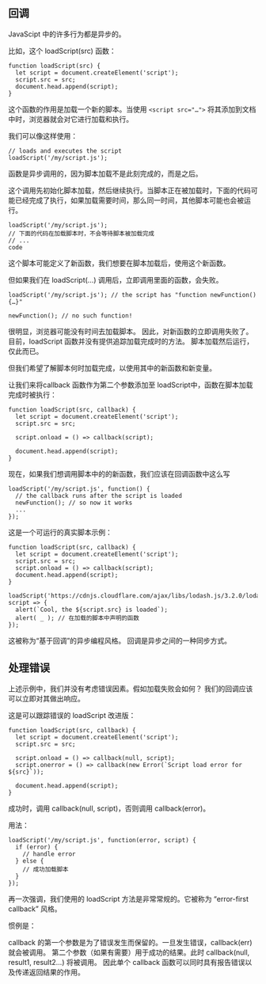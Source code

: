 ## 回调
JavaScipt 中的许多行为都是异步的。

比如，这个 loadScript(src) 函数：

```
function loadScript(src) {
  let script = document.createElement('script');
  script.src = src;
  document.head.append(script);
}
```

这个函数的作用是加载一个新的脚本。当使用 `<script src="…">` 将其添加到文档中时，浏览器就会对它进行加载和执行。

我们可以像这样使用：
```
// loads and executes the script
loadScript('/my/script.js');
```

函数是异步调用的，因为脚本加载不是此刻完成的，而是之后。

这个调用先初始化脚本加载，然后继续执行。当脚本正在被加载时，下面的代码可能已经完成了执行，如果加载需要时间，那么同一时间，其他脚本可能也会被运行。
```
loadScript('/my/script.js');
// 下面的代码在加载脚本时，不会等待脚本被加载完成
// ...
code
```
这个脚本可能定义了新函数，我们想要在脚本加载后，使用这个新函数。



但如果我们在 loadScript(…) 调用后，立即调用里面的函数，会失败。

```
loadScript('/my/script.js'); // the script has "function newFunction() {…}"

newFunction(); // no such function!
```

很明显，浏览器可能没有时间去加载脚本。
因此，对新函数的立即调用失败了。
目前，loadScript 函数并没有提供追踪加载完成时的方法。
脚本加载然后运行，仅此而已。

但我们希望了解脚本何时加载完成，以使用其中的新函数和新变量。

让我们来将callback 函数作为第二个参数添加至 loadScript中，函数在脚本加载完成时被执行：

```
function loadScript(src, callback) {
  let script = document.createElement('script');
  script.src = src;

  script.onload = () => callback(script);

  document.head.append(script);
}
```

现在，如果我们想调用脚本中的的新函数，我们应该在回调函数中这么写

```
loadScript('/my/script.js', function() {
  // the callback runs after the script is loaded
  newFunction(); // so now it works
  ...
});
```

这是一个可运行的真实脚本示例：

```
function loadScript(src, callback) {
  let script = document.createElement('script');
  script.src = src;
  script.onload = () => callback(script);
  document.head.append(script);
}

loadScript('https://cdnjs.cloudflare.com/ajax/libs/lodash.js/3.2.0/lodash.js', script => {
  alert(`Cool, the ${script.src} is loaded`);
  alert( _ ); // 在加载的脚本中声明的函数
});
```

这被称为“基于回调”的异步编程风格。
回调是异步之间的一种同步方式。

## 处理错误

上述示例中，我们并没有考虑错误因素。假如加载失败会如何？
我们的回调应该可以立即对其做出响应。

这是可以跟踪错误的 loadScript 改进版：
```
function loadScript(src, callback) {
  let script = document.createElement('script');
  script.src = src;

  script.onload = () => callback(null, script);
  script.onerror = () => callback(new Error(`Script load error for ${src}`));

  document.head.append(script);
}
```

成功时，调用 callback(null, script)，否则调用 callback(error)。

用法：
```
loadScript('/my/script.js', function(error, script) {
  if (error) {
    // handle error
  } else {
    // 成功加载脚本
  }
});
```
再一次强调，我们使用的 loadScript 方法是非常常规的。它被称为 “error-first callback” 风格。

惯例是：

callback 的第一个参数是为了错误发生而保留的。一旦发生错误，callback(err) 就会被调用。
第二个参数（如果有需要）用于成功的结果。此时 callback(null, result1, result2…) 将被调用。
因此单个 callback 函数可以同时具有报告错误以及传递返回结果的作用。